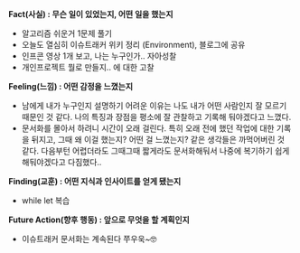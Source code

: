 **Fact(사실) : 무슨 일이 있었는지, 어떤 일을 했는지**

- 알고리즘 쉬운거 1문제 풀기
- 오늘도 열심히 이슈트래커 위키 정리 (Environment), 블로그에 공유
- 인프콘 영상 1개 보고, 나는 누구인가.. 자아성찰
- 개인프로젝트 뭘로 만들지.. 에 대한 고찰

**Feeling(느낌) : 어떤 감정을 느꼈는지**

- 남에게 내가 누구인지 설명하기 어려운 이유는 나도 내가 어떤 사람인지 잘 모르기 때문인 것 같다. 나의 특징과 장점을 평소에 잘 관찰하고 기록해 둬야겠다고 느꼈다.
- 문서화를 몰아서 하려니 시간이 오래 걸린다. 특히 오래 전에 했던 작업에 대한 기록을 뒤지고, 그때 왜 이걸 했는지? 어떤 걸 느꼈는지? 같은 생각들은 까먹어버린 것 같다. 다음부턴 어렵더라도 그때그때 짧게라도 문서화해둬서 나중에 복기하기 쉽게 해둬야겠다고 다짐했다..

**Finding(교훈) : 어떤 지식과 인사이트를 얻게 됐는지**

- while let 복습

**Future Action(향후 행동) : 앞으로 무엇을 할 계획인지**

- 이슈트래커 문서화는 계속된다 쭈우욱~🤓
